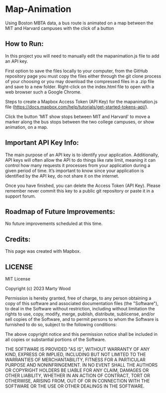 # Map-Animation
Using Boston MBTA data, a bus route is animated on a map between the MIT and Harvard campuses with the click of a button

## How to Run:
In this project you will need to manually edit the mapanimation.js file to add an API key.  

First option to save the files locally to your computer, from the GitHub repository page you must copy the files either through the git clone process of your choosing or you may download the compressed files in a .zip file and save to a new folder.  Right-click on the index.html file to open with a web browser such a Google Chrome.

Steps to create a Mapbox Access Token (API Key) for the mapanimation.js file (https://docs.mapbox.com/help/tutorials/get-started-tokens-api/).

Click the button 'MIT show stops between MIT and Harvard' to move a marker along the bus stops between the two college campuses, or show animation, on a map.  

## Important API Key Info:
The main purpose of an API key is to identify your application. Additionally, API keys will often allow the API to do things like rate limit, meaning it can control how many requests it processes from your application during a given period of time.  It’s important to know since your application is identified by the API key, do not share it on the internet.

Once you have finished, you can delete the Access Token (API Key).  Please remember never commit this key to a public git repository or paste it in a support forum.

## Roadmap of Future Improvements:
No future improvements scheduled at this time.

## Credits:
This page was created with Mapbox.

## LICENSE
MIT License

Copyright (c) 2023 Marty Wood

Permission is hereby granted, free of charge, to any person obtaining a copy
of this software and associated documentation files (the "Software"), to deal
in the Software without restriction, including without limitation the rights
to use, copy, modify, merge, publish, distribute, sublicense, and/or sell
copies of the Software, and to permit persons to whom the Software is
furnished to do so, subject to the following conditions:

The above copyright notice and this permission notice shall be included in all
copies or substantial portions of the Software.

THE SOFTWARE IS PROVIDED "AS IS", WITHOUT WARRANTY OF ANY KIND, EXPRESS OR
IMPLIED, INCLUDING BUT NOT LIMITED TO THE WARRANTIES OF MERCHANTABILITY,
FITNESS FOR A PARTICULAR PURPOSE AND NONINFRINGEMENT. IN NO EVENT SHALL THE
AUTHORS OR COPYRIGHT HOLDERS BE LIABLE FOR ANY CLAIM, DAMAGES OR OTHER
LIABILITY, WHETHER IN AN ACTION OF CONTRACT, TORT OR OTHERWISE, ARISING FROM,
OUT OF OR IN CONNECTION WITH THE SOFTWARE OR THE USE OR OTHER DEALINGS IN THE
SOFTWARE.
